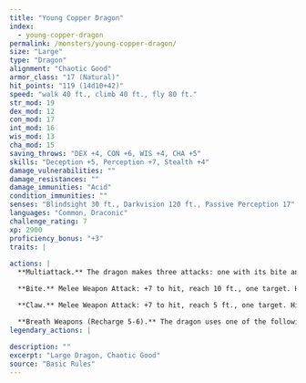 ```yaml
---
title: "Young Copper Dragon"
index:
  - young-copper-dragon
permalink: /monsters/young-copper-dragon/
size: "Large"
type: "Dragon"
alignment: "Chaotic Good"
armor_class: "17 (Natural)"
hit_points: "119 (14d10+42)"
speed: "walk 40 ft., climb 40 ft., fly 80 ft."
str_mod: 19
dex_mod: 12
con_mod: 17
int_mod: 16
wis_mod: 13
cha_mod: 15
saving_throws: "DEX +4, CON +6, WIS +4, CHA +5"
skills: "Deception +5, Perception +7, Stealth +4"
damage_vulnerabilities: ""
damage_resistances: ""
damage_immunities: "Acid"
condition_immunities: ""
senses: "Blindsight 30 ft., Darkvision 120 ft., Passive Perception 17"
languages: "Common, Draconic"
challenge_rating: 7
xp: 2900
proficiency_bonus: "+3"
traits: |
  
actions: |
  **Multiattack.** The dragon makes three attacks: one with its bite and two with its claws.

  **Bite.** Melee Weapon Attack: +7 to hit, reach 10 ft., one target. Hit: 15 (2d10 + 4) piercing damage.

  **Claw.** Melee Weapon Attack: +7 to hit, reach 5 ft., one target. Hit: 11 (2d6 + 4) slashing damage.

  **Breath Weapons (Recharge 5-6).** The dragon uses one of the following breath weapons. Acid Breath. The dragon exhales acid in an 40-foot line that is 5 feet wide. Each creature in that line must make a DC 14 Dexterity saving throw, taking 40 (9d8) acid damage on a failed save, or half as much damage on a successful one. Slowing Breath. The dragon exhales gas in a 30-foot cone. Each creature in that area must succeed on a DC 14 Constitution saving throw. On a failed save, the creature can't use reactions, its speed is halved, and it can't make more than one attack on its turn. In addition, the creature can use either an action or a bonus action on its turn, but not both. These effects last for 1 minute. The creature can repeat the saving throw at the end of each of its turns, ending the effect on itself with a successful save.  
legendary_actions: |
  
description: ""
excerpt: "Large Dragon, Chaotic Good"
source: "Basic Rules"
---
```


